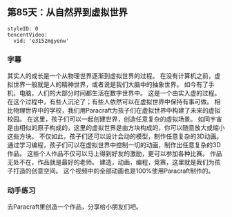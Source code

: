 ## 第85天：从自然界到虚拟世界


```@TencentVideo
styleID: 0
tencentVideo:
  vid: 'e3152mgyenw'

```

### 字幕

其实人的成长是一个从物理世界逐渐到虚拟世界的过程。 
在没有计算机之前，虚拟世界一般就是人的精神世界，或者说是我们大脑中的抽象世界。 
如今有了手机，电脑，人们的大部分时间都生活在数字世界中。
这是一个由实入虚的过程。
在这个过程中，有些人沉沦了；有些人依然可以在虚拟世界中保持有事可做。 
相比物理世界中的学校，我们用Paracraft为孩子们在虚拟世界中构建了未来的虚拟校园。 
在这里，孩子们可以一起创建世界，创造任意复杂的虚拟场景。
如同宇宙是由相似的原子构成的，这里的虚拟世界是由方块构成的，你可以随意放大或缩小这些方块。 
不仅如此，孩子们还可以设计会动的模型，制作任意复杂的3D动画。
通过学习编程，孩子们可以在虚拟世界中控制一切的动画，制作出任意复杂的3D作品。
这些个人作品不仅可以马上得到好友的激励，更可以参加各种比赛。 
作品无处不在，作品就是最好的老师。 
建造，动画，编程，竞赛，这里就是我们为孩子打造的创意空间。
这个视频中的全部动画也是100%使用Paracraft制作的。

### 动手练习
去Paracraft里创造一个作品，分享给小朋友们吧。